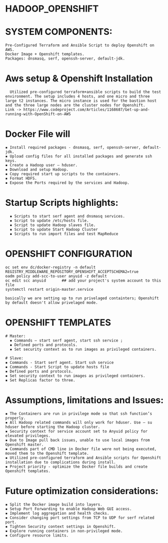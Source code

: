 # HADOOP_OPENSHIFT

# SYSTEM COMPONENTS:
    Pre-Configured Terraform and Ansible Script to deploy Openshift on AWS.
    Docker Image + Openshift templates.
    Packages: dnsmasq, serf, openssh-server, default-jdk.
  
 # Aws setup & Openshift Installation
      Utilized pre-configured terraform+ansible scripts to build the test environment. The setup includes 4 hosts, and one micro and three       large t2 instances. The micro instance is used for the bastion host and the three large nodes are the cluster nodes for Openshift.
    Link -> https://www.codeproject.com/Articles/1168687/Get-up-and-running-with-OpenShift-on-AWS

# Docker File will
    ▪ Install required packages - dnsmasq, serf, openssh-server, default-jdk.
    ▪ Upload config files for all installed packages and generate ssh keys.
    ▪ Create a Hadoop user – hduser.
    ▪ Download and setup Hadoop.
    ▪ Copy required start up scripts to the containers.
    ▪ Format HDFS.
    ▪ Expose the Ports required by the services and Hadoop.
  
 # Startup Scripts highlights:
      ▪ Scripts to start serf agent and dnsmasq services.
      ▪ Script to update /etc/hosts file.
      ▪ Script to update Hadoop slaves file.
      ▪ Script to update Start Hadoop Cluster
      ▪ Scripts to run import files and test MapReduce
# OPENSHIFT CONFIGURATION
    oc set env dc/docker-registry -n default REGISTRY_MIDDLEWARE_REPOSITORY_OPENSHIFT_ACCEPTSCHEMA2=true
    oadm policy add-scc-to-user anyuid -z default
    oc edit scc anyuid       ## add your project's system account to this file
    systemctl restart origin-master.service
    
    basically we are setting up to run privelaged containters; Openshift by default doesn't allow privelaged mode.

# OPENSHIFT TEMPLATES
    # Master:
      ▪ Commands – start serf agent, start ssh service ; 
      ▪ Defined ports and protocols.
      ▪ Set security context as to run images as privileged containers.

    # Slave:
    ▪ Commands - Start serf agent. Start ssh service
    ▪ Commands - Start Script to update hosts file
    ▪ Defined ports and protocols.  
    ▪ Set security context to run images as privileged containers.
    ▪ Set Replicas factor to three.
    
# Assumptions, limitations and Issues:
    ▪ The Containers are run in privilege mode so that ssh function’s properly.
    ▪ All Hadoop related commands will only work for hduser. Use – su hduser before starting the Hadoop cluster.
    ▪ Security context for service account set to Anyuid policy for elevated privileges.
    ▪ Due to Image pull back issues, unable to use local images from Openshift master.
    ▪ Commands part of CMD line in Docker file were not being executed, moved them to the Openshift template.
    ▪ Utilized pre-configured terraform and Ansible scripts for Openshift installation due to complications during install.
    ▪ Project priority - optimize the Docker file builds and create Openshift templates.    
    
# Future optimization considerations:
    ▪ Split the Docker image build into layers.
    ▪ Setup Port Forwarding to enable Hadoop Web GUI access.
    ▪ Implement log aggregation and health checks.
    ▪ Consider changing port settings from TCP to UDP for serf related port.
    ▪ Tighten Security context settings in Openshift.
    ▪ Explore running containers in non-privileged mode.
    ▪ Configure resource limits.
